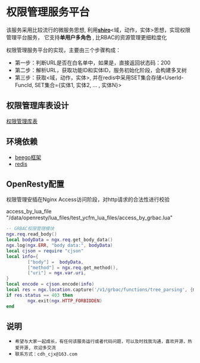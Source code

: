 # 权限管理服务平台

该服务采用比较流行的微服务思想, 利用[**shiro**](http://shiro.apache.org/)<域，动作，实体>思想，实现权限管理平台服务， 它支持**单用户多角色** , 比RBAC的资源管理更细粒度化  

权限管理服务平台的实现，主要由三个步骤构成： 
+ 第一步：判断URL是否在白名单中，如果是，直接返回状态码：200  
+ 第二步：解析URL，获取功能ID和实体ID，服务初始化阶段，会构建多叉树  
+ 第三步：获取<域，动作，实体>, 并在redis中采用SET集合存储<UserId-FuncId, SET集合={实体1, 实体2, ... , 实体N}>

## 权限管理库表设计

[权限管理库表](table.md)

## 环境依赖

+ [beego框架](https://beego.me/)
+ [redis](https://redis.io/)

## OpenResty配置

权限管理安插在Nginx Access访问阶段，对http请求的合法性进行校验

access_by_lua_file "/data/openresty/lua_files/test_ycfm_lua_files/access_by_grbac.lua"

```lua
-- GRBAC权限管理模块
ngx.req.read_body()
local bodyData = ngx.req.get_body_data()
ngx.log(ngx.ERR, "body data:", bodyData)
local cjson = require "cjson"
local info={
        ["body"] =  bodyData,
        ["method"] = ngx.req.get_method(),
        ["uri"] = ngx.var.uri,
}
local encode = cjson.encode(info)
local res = ngx.location.capture('/v1/grbac/functions/tree_parsing', {method=ngx.HTTP_POST, body=encode})
if res.status == 403 then
        ngx.exit(ngx.HTTP_FORBIDDEN)
end
```

## 说明

+ `希望与大家一起成长，有任何该服务运行或者代码问题，可以及时找我沟通，喜欢开源，热爱开源, 欢迎多交流`   
+ `联系方式：cdh_cjx@163.com`
